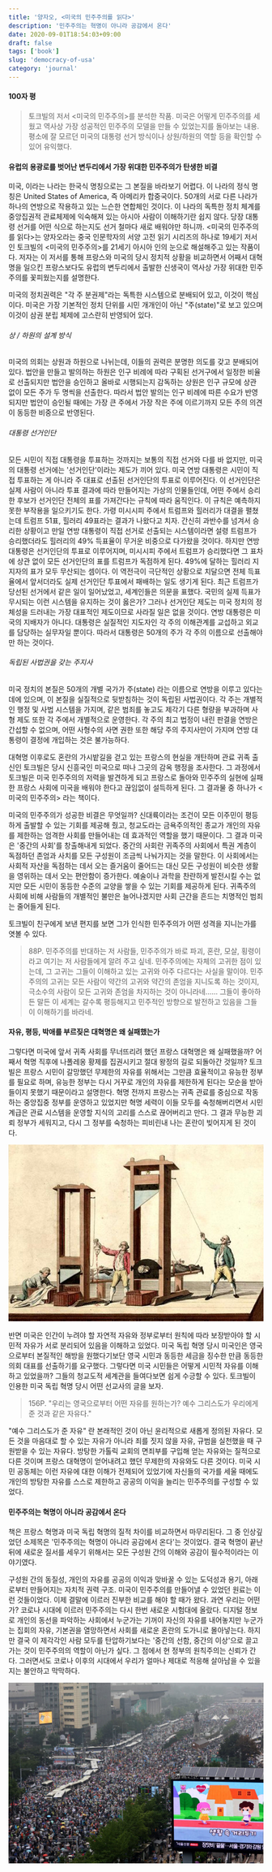 ```yaml
---
title: '양자오, <미국의 민주주의를 읽다>'
description: '민주주의는 혁명이 아니라 공감에서 온다'
date: 2020-09-01T18:54:03+09:00
draft: false
tags: ['book']
slug: 'democracy-of-usa'
category: 'journal'
---
```


#### 100자 평

> 토크빌의 저서 <미국의 민주주의>를 분석한 작품. 미국은 어떻게 민주주의를 세웠고 역사상 가장 성공적인 민주주의 모델을 만들 수 있었는지를 돌아보는 내용. 평소에 잘 모르던 미국의 대통령 선거 방식이나 상원/하원의 역할 등을 확인할 수 있어 유익했다.

#### 유럽의 용광로를 벗어난 변두리에서 가장 위대한 민주주의가 탄생한 비결

미국, 이라는 나라는 한국식 명칭으로는 그 본질을 바라보기 어렵다. 이 나라의 정식 명칭은 United States of America, 즉 아메리카 합중국이다. 50개의 서로 다른 나라가 하나의 연방으로 작용하고 있는 느슨한 연합체인 것이다. 이 나라의 독특한 정치 체계를 중앙집권적 관료체제에 익숙해져 있는 아시아 사람이 이해하기란 쉽지 않다. 당장 대통령 선거를 어떤 식으로 하는지도 선거 철마다 새로 배워야만 하니까. <미국의 민주주의를 읽다>는 양자오라는 중국 인문학자의 서양 고전 읽기 시리즈의 하나로 19세기 저서인 토크빌의 <미국의 민주주의>를 21세기 아시아 인의 눈으로 해설해주고 있는 작품이다. 저자는 이 저서를 통해 프랑스와 미국의 당시 정치적 상황을 비교하면서 어째서 대혁명을 일으킨 프랑스보다도 유럽의 변두리에서 출발한 신생국이 역사상 가장 위대한 민주주의를 꽃피웠는지를 설명한다.

미국의 정치권력은 "각 주 분권제"라는 독특한 시스템으로 분배되어 있고, 이것이 핵심이다. 미국은 가장 기본적인 정치 단위를 시민 개개인이 아닌 "주(state)"로 보고 있으며 이것이 삼권 분립 체제에 고스란히 반영되어 있다.

###### 상 / 하원의 설계 방식

미국의 의회는 상원과 하원으로 나뉘는데, 이들의 권력은 분명한 의도를 갖고 분배되어 있다. 법안을 만들고 발의하는 하원은 인구 비례에 따라 구획된 선거구에서 일정한 비율로 선출되지만 법안을 승인하고 올바로 시행되는지 감독하는 상원은 인구 규모에 상관 없이 모든 주가 두 명씩을 선출한다. 따라서 법안 발의는 인구 비례에 따른 수요가 반영되지만 법안이 승인될 때에는 가장 큰 주에서 가장 작은 주에 이르기까지 모든 주의 의견이 동등한 비중으로 반영된다.

###### 대통령 선거인단

모든 시민이 직접 대통령을 투표하는 것까지는 보통의 직접 선거와 다를 바 없지만, 미국의 대통령 선거에는 '선거인단'이라는 제도가 끼어 있다. 미국 연방 대통령은 시민이 직접 투표하는 게 아니라 주 대표로 선출된 선거인단의 투표로 이루어진다. 이 선거인단은 실제 사람이 아니라 투표 결과에 따라 만들어지는 가상의 인물들인데, 어떤 주에서 승리한 후보가 선거인단 전체의 표를 가져간다는 규칙에 따라 움직인다. 이 규칙은 예측하지 못한 부작용을 일으키기도 한다. 가령 미시시피 주에서 트럼프와 힐러리가 대결을 펼쳤는데 트럼프 51표, 힐러리 49표라는 결과가 나왔다고 치자. 간신히 과반수를 넘겨서 승리한 상황이고 만일 연방 대통령이 직접 선거로 선출되는 시스템이라면 설령 트럼프가 승리했더라도 힐러리의 49% 득표율이 무거운 비중으로 다가왔을 것이다. 하지만 연방 대통령은 선거인단의 투표로 이루어지며, 미시시피 주에서 트럼프가 승리했다면 그 표차에 상관 없이 모든 선거인단의 표를 트럼프가 독점하게 된다. 49%에 달하는 힐러리 지지자의 표가 모두 무산되는 셈이다. 이 역전극이 극단적인 상황으로 치달으면 전체 득표율에서 앞서더라도 실제 선거인단 투표에서 패배하는 일도 생기게 된다. 최근 트럼프가 당선된 선거에서 같은 일이 일어났었고, 세계인들은 의문을 표했다. 국민의 실제 득표가 무시되는 이런 시스템을 유지하는 것이 옳은가? 그러나 선거인단 제도는 미국 정치의 정체성을 드러내는 가장 대표적인 제도이므로 사라질 일은 없을 것이다. 연방 대통령은 미국의 지배자가 아니다. 대통령은 실질적인 지도자인 각 주의 이해관계를 교섭하고 외교를 담당하는 실무자일 뿐이다. 따라서 대통령은 50개의 주가 각 주의 이름으로 선출해야만 하는 것이다.

###### 독립된 사법권을 갖는 주지사

미국 정치의 본질은 50개의 개별 국가가 주(state) 라는 이름으로 연방을 이루고 있다는 데에 있으며, 이 본질을 실질적으로 뒷받침하는 것이 독립된 사법권이다. 각 주는 개별적인 행정 및 사법 시스템을 가지며, 같은 범죄를 놓고도 제각기 다른 형량을 부과하며 사형 제도 또한 각 주에서 개별적으로 운영한다. 각 주의 최고 법정이 내린 판결을 연방은 간섭할 수 없으며, 어떤 사형수의 사면 권한 또한 해당 주의 주지사만이 가지며 연방 대통령이 결정에 개입하는 것은 불가능하다.

대혁명 이후로도 혼란의 가시밭길을 걷고 있는 프랑스의 현실을 개탄하며 관료 귀족 출신인 토크빌은 당시 신흥국인 미국으로 떠나 그곳의 감옥 행정을 조사한다. 그 과정에서 토크빌은 미국 민주주의의 저력을 발견하게 되고 프랑스로 돌아와 민주주의 실현에 실패한 프랑스 사회에 미국을 배워야 한다고 끊임없이 설득하게 된다. 그 결과물 중 하나가 <미국의 민주주의> 라는 책이다.

미국의 민주주의가 성공한 비결은 무엇일까? 신대륙이라는 조건이 모든 이주민이 평등하게 출발할 수 있는 기회를 제공해 줬고, 청교도라는 금욕주의적인 종교가 개인의 자유를 제한하는 엄격한 사회를 만들어내는 데 효과적인 역할을 했기 때문이다. 그 결과 미국은 '중간의 사회'를 창출해내게 되었다. 중간의 사회란 귀족주의 사회에서 특권 계층이 독점하던 존엄과 사치를 모든 구성원이 조금씩 나눠가지는 것을 말한다. 이 사회에서는 사회적 자산을 독점하는 데서 오는 즐거움이 줄어드는 대신 모든 구성원이 비슷한 생활을 영위하는 데서 오는 편안함이 증가한다. 예술이나 과학을 찬란하게 발전시킬 수는 없지만 모든 시민이 동등한 수준의 교양을 쌓을 수 있는 기회를 제공하게 된다. 귀족주의 사회에 비해 사람들의 개별적인 불만은 늘어나겠지만 사회 근간을 흔드는 치명적인 범죄는 줄어들게 된다.

토크빌이 친구에게 보낸 편지를 보면 그가 인식한 민주주의가 어떤 성격을 지니는가를 엿볼 수 있다.

> 88P. 민주주의를 반대하는 저 사람들, 민주주의가 바로 파괴, 혼란, 모살, 횡령이라고 여기는 저 사람들에게 알려 주고 싶네. 민주주의에는 자체의 고귀한 점이 있는데, 그 고귀는 그들이 이해하고 있는 고귀와 아주 다르다는 사실을 말이야. 민주주의의 고귀는 모든 사람이 약간의 고귀와 약간의 존엄을 지니도록 하는 것이지, 극소수의 사람이 모든 고귀와 존엄을 차지하는 것이 아니라네...... 그들이 좋아하든 말든 이 세계는 갈수록 평등해지고 민주적인 방향으로 발전하고 있음을 그들이 이해하기를 바라네.

#### 자유, 평등, 박애를 부르짖은 대혁명은 왜 실패했는가

그렇다면 미국에 앞서 귀족 사회를 무너뜨리려 했던 프랑스 대혁명은 왜 실패했을까? 어째서 혁명 직후에 나폴레옹 황제를 집권시키고 절대 왕정의 길로 되돌아간 것일까? 토크빌은 프랑스 시민이 갈망했던 무제한의 자유를 위해서는 그만큼 효율적이고 유능한 정부를 필요로 하며, 유능한 정부는 다시 거꾸로 개인의 자유를 제한하게 된다는 모순을 받아들이지 못했기 때문이라고 설명한다. 혁명 전까지 프랑스는 귀족 관료를 중심으로 작동하는 중앙집중 정부를 운영하고 있었지만 혁명 세력이 이들 모두를 숙청해버리면서 시민 계급은 관료 시스템을 운영할 지식의 고리를 스스로 끊어버리고 만다. 그 결과 무능한 괴뢰 정부가 세워지고, 다시 그 정부를 숙청하는 피비린내 나는 혼란이 빚어지게 된 것이다.

![democracy_01](democracy_01.jpg)

반면 미국은 인간이 누려야 할 자연적 자유와 정부로부터 원칙에 따라 보장받아야 할 시민적 자유가 서로 분리되어 있음을 이해하고 있었다. 미국 독립 혁명 당시 미국인은 영국으로부터 본질적인 해방을 원했다기보단 영국 시민과 동등한 세금을 징수한 만큼 동등한 의회 대표를 선출하기를 요구했다. 그렇다면 미국 시민들은 어떻게 시민적 자유를 이해하고 있었을까? 그들의 청교도적 세계관을 들여다보면 쉽게 수긍할 수 있다. 토크빌이 인용한 미국 독립 혁명 당시 어떤 선교사의 글을 보자.

> 156P. "우리는 영국으로부터 어떤 자유를 원하는가? 예수 그리스도가 우리에게 준 것과 같은 자유다."

"예수 그리스도가 준 자유" 란 본래적인 것이 아닌 윤리적으로 새롭게 정의된 자유다. 모든 것을 마음대로 할 수 있는 자유가 아니라 죄를 짓지 않을 자유, 규범을 실천했을 때 구원받을 수 있는 자유다. 방탕한 가톨릭 교회의 면죄부를 구입해 얻는 자유와는 질적으로 다른 것이며 프랑스 대혁명이 얻어내려고 했던 무제한의 자유와도 다른 것이다. 미국 시민 공동체는 이런 자유에 대한 이해가 전제되어 있었기에 자신들의 국가를 세울 때에도 개인의 방탕한 자유를 스스로 제한하고 공공의 이익을 늘리는 민주주의를 구성할 수 있었다.

#### 민주주의는 혁명이 아니라 공감에서 온다

책은 프랑스 혁명과 미국 독립 혁명의 질적 차이를 비교하면서 마무리된다. 그 중 인상깊었던 소제목은 '민주주의는 혁명이 아니라 공감에서 온다'는 것이었다. 결국 혁명이 끝난 뒤에 새로운 질서를 세우기 위해서는 모든 구성원 간의 이해와 공감이 필수적이라는 이야기였다.

구성원 간의 동질성, 개인의 자유를 공공의 이익과 맞바꿀 수 있는 도덕성과 용기, 아래로부터 만들어지는 자치적 권력 구조. 미국이 민주주의를 만들어낼 수 있었던 원료는 이런 것들이었다. 이제 결말에 이르러 진부한 비교를 해야 할 때가 왔다. 과연 우리는 어떤가? 코로나 시대에 이르러 민주주의는 다시 한번 새로운 시험대에 올랐다. 디지털 정보로 개인의 동선을 파악하는 사회에서 누군가는 기꺼이 자신의 자유를 내어놓지만 누군가는 집회의 자유, 기본권을 열망하면서 사회를 새로운 혼란의 도가니로 몰아넣는다. 하지만 결국 이 제각각인 사람 모두를 탄압하기보다는 '중간의 선함, 중간의 이상'으로 끌고 가는 것이 민주주의의 역할이 아닌가 싶다. 그 점에서 현 정부의 원칙주의는 신뢰가 간다. 그러면서도 코로나 이후의 시대에서 우리가 얼마나 제대로 적응해 살아남을 수 있을지는 불안하고 막막하다.

![democracy_02](democracy_02.jpg)

